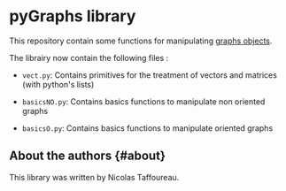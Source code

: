 # pyGraphs library

This repository contain some functions for manipulating [graphs objects](https://en.wikipedia.org/wiki/Graph_(discrete_mathematics)). 

The librairy now contain the following files :

- `vect.py`: Contains primitives for the treatment of vectors and matrices (with python's lists)

- `basicsNO.py`: Contains basics functions to manipulate non oriented graphs 

- `basicsO.py`: Contains basics functions to manipulate oriented graphs 


About the authors                                                  {#about}
-----------------

This library was written by Nicolas Taffoureau.
